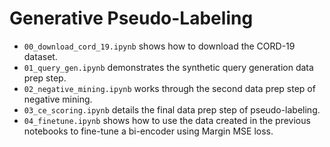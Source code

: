 # Generative Pseudo-Labeling


* `00_download_cord_19.ipynb` shows how to download the CORD-19 dataset.
* `01_query_gen.ipynb` demonstrates the synthetic query generation data prep step.
* `02_negative_mining.ipynb` works through the second data prep step of negative mining.
* `03_ce_scoring.ipynb` details the final data prep step of pseudo-labeling.
* `04_finetune.ipynb` shows how to use the data created in the previous notebooks to fine-tune a bi-encoder using Margin MSE loss.

